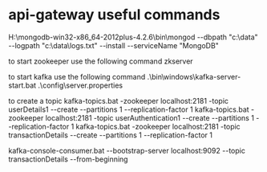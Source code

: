 # api-gateway useful commands
H:\mongodb-win32-x86_64-2012plus-4.2.6\bin\mongod --dbpath "c:\data" --logpath "c:\data\logs.txt" --install --serviceName "MongoDB"

to start zookeeper use the following command zkserver

to start kafka use the following command
.\bin\windows\kafka-server-start.bat .\config\server.properties

to create a topic
kafka-topics.bat -zookeeper localhost:2181 -topic userDetails1 --create --partitions 1 --replication-factor 1
kafka-topics.bat -zookeeper localhost:2181 -topic userAuthentication1 --create --partitions 1 --replication-factor 1
kafka-topics.bat -zookeeper localhost:2181 -topic transactionDetails --create --partitions 1 --replication-factor 1

kafka-console-consumer.bat --bootstrap-server localhost:9092 --topic transactionDetails --from-beginning



